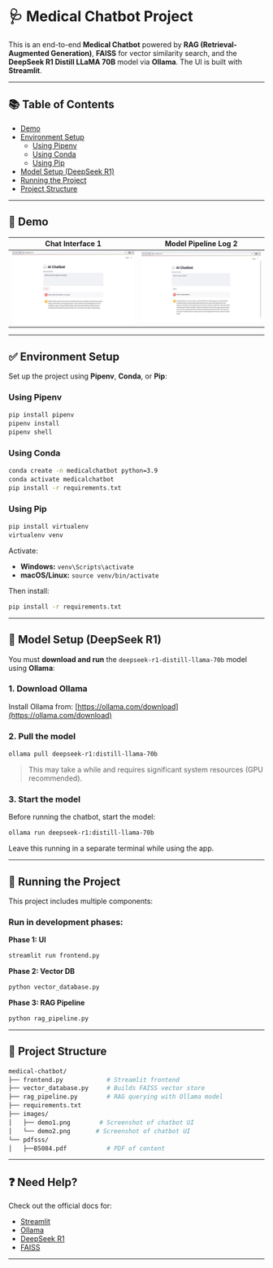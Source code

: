 # 🩺 Medical Chatbot Project

This is an end-to-end **Medical Chatbot** powered by **RAG (Retrieval-Augmented Generation)**, **FAISS** for vector similarity search, and the **DeepSeek R1 Distill LLaMA 70B** model via **Ollama**. The UI is built with **Streamlit**.

---

## 📚 Table of Contents

- [Demo](#demo)
- [Environment Setup](#environment-setup)  
  - [Using Pipenv](#using-pipenv)  
  - [Using Conda](#using-conda)  
  - [Using Pip](#using-pip)  
- [Model Setup (DeepSeek R1)](#model-setup-deepseek-r1)
- [Running the Project](#running-the-project)  
- [Project Structure](#project-structure)

---

## 📸 Demo

| Chat Interface 1                | Model Pipeline Log  2          |
|-------------------------------|-------------------------------|
| ![Demo UI](images/demo1.png) | ![Pipeline Log](images/demo2.png) |


---

## ✅ Environment Setup

Set up the project using **Pipenv**, **Conda**, or **Pip**:

### Using Pipenv

```bash
pip install pipenv
pipenv install
pipenv shell
```

### Using Conda

```bash
conda create -n medicalchatbot python=3.9
conda activate medicalchatbot
pip install -r requirements.txt
```

### Using Pip

```bash
pip install virtualenv
virtualenv venv
```

Activate:

- **Windows:** `venv\Scripts\activate`  
- **macOS/Linux:** `source venv/bin/activate`

Then install:

```bash
pip install -r requirements.txt
```

---

## 🧠 Model Setup (DeepSeek R1)

You must **download and run** the `deepseek-r1-distill-llama-70b` model using **Ollama**:

### 1. Download Ollama

Install Ollama from: [https://ollama.com/download](https://ollama.com/download)

### 2. Pull the model

```bash
ollama pull deepseek-r1:distill-llama-70b
```

> This may take a while and requires significant system resources (GPU recommended).

### 3. Start the model

Before running the chatbot, start the model:

```bash
ollama run deepseek-r1:distill-llama-70b
```

Leave this running in a separate terminal while using the app.

---

## 🚀 Running the Project

This project includes multiple components:

### Run in development phases:

**Phase 1: UI**
```bash
streamlit run frontend.py
```

**Phase 2: Vector DB**
```bash
python vector_database.py
```

**Phase 3: RAG Pipeline**
```bash
python rag_pipeline.py
```

---

## 📁 Project Structure

```bash
medical-chatbot/
├── frontend.py            # Streamlit frontend
├── vector_database.py     # Builds FAISS vector store
├── rag_pipeline.py        # RAG querying with Ollama model
├── requirements.txt
├── images/
│   ├── demo1.png        # Screenshot of chatbot UI
│   └── demo2.png       # Screenshot of chatbot UI
└── pdfsss/
│   ├──B5084.pdf           # PDF of content
```

---

## ❓ Need Help?

Check out the official docs for:
- [Streamlit](https://docs.streamlit.io/)
- [Ollama](https://ollama.com/)
- [DeepSeek R1](https://deepseek.com/)
- [FAISS](https://github.com/facebookresearch/faiss)

---
